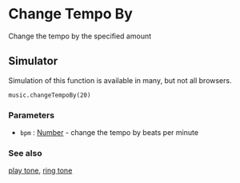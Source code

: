 # Change Tempo By

Change the tempo by the specified amount

## Simulator

Simulation of this function is available in many, but not all browsers.

```sig
music.changeTempoBy(20)
```

### Parameters

* `bpm` : [Number](/microbit/reference/types/number) - change the tempo by beats per minute

### See also

[play tone](/microbit/reference/music/play-tone), [ring tone](/microbit/reference/music/ring-tone) 


